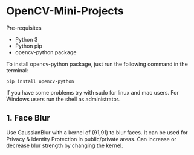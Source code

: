 # OpenCV-Mini-Projects
Pre-requisites
- Python 3
- Python pip
- opencv-python package

To install opencv-python package, just run the following command in the terminal:

`pip install opencv-python`

If you have some problems try with sudo for linux and mac users. For Windows users run the shell as administrator.

## 1. Face Blur

Use GaussianBlur with a kernel of (91,91) to blur faces. It can be used for Privacy & Identity Protection in public/private areas. Can increase or decrease blur strength by changing the kernel.
